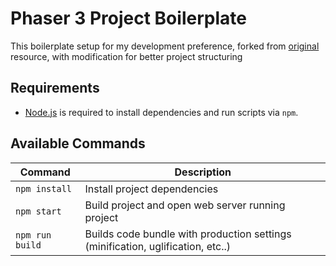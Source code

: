 # Phaser 3 Project Boilerplate
This boilerplate setup for my development preference, forked from [original](https://github.com/photonstorm/phaser3-project-template) resource, with modification for better project structuring

## Requirements

- [Node.js](https://nodejs.org) is required to install dependencies and run scripts via `npm`.

## Available Commands

| Command | Description |
|---------|-------------|
| `npm install` | Install project dependencies |
| `npm start` | Build project and open web server running project |
| `npm run build` | Builds code bundle with production settings (minification, uglification, etc..) |
